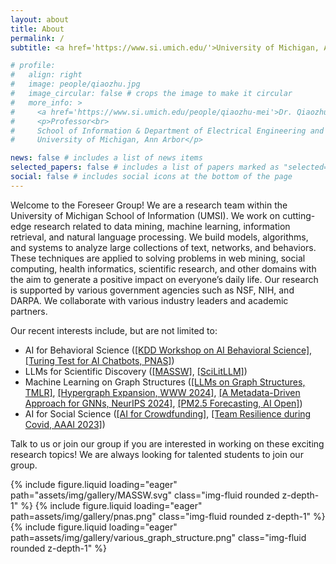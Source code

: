 ```yaml
---
layout: about
title: About
permalink: /
subtitle: <a href='https://www.si.umich.edu/'>University of Michigan, Ann Arbor</a>.

# profile:
#   align: right
#   image: people/qiaozhu.jpg
#   image_circular: false # crops the image to make it circular
#   more_info: >
#     <a href='https://www.si.umich.edu/people/qiaozhu-mei'>Dr. Qiaozhu Mei</a><br>
#     <p>Professor<br>
#     School of Information & Department of Electrical Engineering and Computer Science<br>
#     University of Michigan, Ann Arbor</p>

news: false # includes a list of news items
selected_papers: false # includes a list of papers marked as "selected={true}"
social: false # includes social icons at the bottom of the page
---
```


Welcome to the Foreseer Group! We are a research team within the University of
Michigan School of Information (UMSI). We work on cutting-edge research related to
data mining, machine learning, information retrieval, and natural language
processing. We build models, algorithms, and systems to analyze large
collections of text, networks, and behaviors. These techniques are applied to
solving problems in web mining, social computing, health informatics,
scientific research, and other domains with the aim to generate a positive
impact on everyone’s daily life. Our research is supported by various
government agencies such as NSF, NIH, and DARPA. We collaborate with various
industry leaders and academic partners.

Our recent interests include, but are not limited to:

- AI for Behavioral Science ([[KDD Workshop on AI Behavioral Science]](https://dl.acm.org/doi/abs/10.1145/3637528.3671503), [[Turing Test for AI Chatbots, PNAS]](https://www.pnas.org/doi/abs/10.1073/pnas.2313925121))
- LLMs for Scientific Discovery ([[MASSW]](https://arxiv.org/abs/2406.06357), [[SciLitLLM]](http://www.arxiv.org/abs/2408.15545))
- Machine Learning on Graph Structures ([[LLMs on Graph Structures, TMLR]](https://arxiv.org/abs/2309.16595), [[Hypergraph Expansion, WWW 2024]](https://dl.acm.org/doi/abs/10.1145/3589334.3645657), [[A Metadata-Driven Approach for GNNs, NeurIPS 2024]](https://proceedings.neurips.cc/paper_files/paper/2023/hash/31994923f58ae5b2d661b300bd439107-Abstract-Conference.html), [[PM2.5 Forecasting, AI Open]](https://www.sciencedirect.com/science/article/pii/S2666651023000220))
- AI for Social Science ([[AI for Crowdfunding]](https://papers.ssrn.com/sol3/papers.cfm?abstract_id=4806426), [[Team Resilience during Covid, AAAI 2023]](https://ojs.aaai.org/index.php/ICWSM/article/view/22170))

Talk to us or join our group if you are interested in working on these exciting research topics!
We are always looking for talented students to join our group.

<swiper-container keyboard="true" navigation="true" pagination="true" pagination-clickable="true" pagination-dynamic-bullets="true" rewind="true">
  <swiper-slide>{% include figure.liquid loading="eager" path="assets/img/gallery/MASSW.svg" class="img-fluid rounded z-depth-1" %}</swiper-slide>
  <swiper-slide>{% include figure.liquid loading="eager" path=assets/img/gallery/pnas.png" class="img-fluid rounded z-depth-1" %}</swiper-slide>
  <swiper-slide>{% include figure.liquid loading="eager" path=assets/img/gallery/various_graph_structure.png" class="img-fluid rounded z-depth-1" %}</swiper-slide>
</swiper-container>
